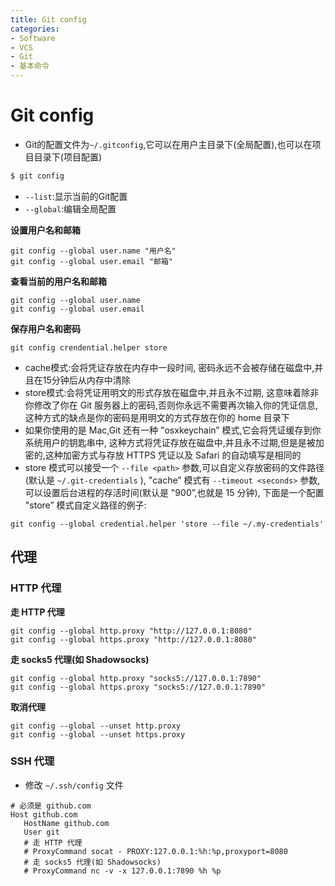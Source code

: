 ```yaml
---
title: Git config
categories:
- Software
- VCS
- Git
- 基本命令
---
```

# Git config

- Git的配置文件为`~/.gitconfig`,它可以在用户主目录下(全局配置),也可以在项目目录下(项目配置)

 ```bash
$ git config
 ```

- `--list`:显示当前的Git配置
- `--global`:编辑全局配置

**设置用户名和邮箱**

```shell
git config --global user.name "用户名"
git config --global user.email "邮箱"
```

**查看当前的用户名和邮箱**

```shell
git config --global user.name
git config --global user.email
```

**保存用户名和密码**

```shell
git config crendential.helper store
```

- cache模式:会将凭证存放在内存中一段时间, 密码永远不会被存储在磁盘中,并且在15分钟后从内存中清除
- store模式:会将凭证用明文的形式存放在磁盘中,并且永不过期, 这意味着除非你修改了你在 Git 服务器上的密码,否则你永远不需要再次输入你的凭证信息, 这种方式的缺点是你的密码是用明文的方式存放在你的 home 目录下
- 如果你使用的是 Mac,Git 还有一种 "osxkeychain” 模式,它会将凭证缓存到你系统用户的钥匙串中, 这种方式将凭证存放在磁盘中,并且永不过期,但是是被加密的,这种加密方式与存放 HTTPS 凭证以及 Safari 的自动填写是相同的
- store 模式可以接受一个 `--file <path>` 参数,可以自定义存放密码的文件路径(默认是 `~/.git-credentials` ), "cache” 模式有 `--timeout <seconds>` 参数,可以设置后台进程的存活时间(默认是 "900”,也就是 15 分钟), 下面是一个配置 "store” 模式自定义路径的例子:

```shell
git config --global credential.helper 'store --file ~/.my-credentials'
```

## 代理

### HTTP 代理

**走 HTTP 代理**

```
git config --global http.proxy "http://127.0.0.1:8080"
git config --global https.proxy "http://127.0.0.1:8080"
```

**走 socks5 代理(如 Shadowsocks)**

```
git config --global http.proxy "socks5://127.0.0.1:7890"
git config --global https.proxy "socks5://127.0.0.1:7890"
```

**取消代理**

```
git config --global --unset http.proxy
git config --global --unset https.proxy
```

### SSH 代理

- 修改 `~/.ssh/config` 文件

```
# 必须是 github.com
Host github.com
   HostName github.com
   User git
   # 走 HTTP 代理
   # ProxyCommand socat - PROXY:127.0.0.1:%h:%p,proxyport=8080
   # 走 socks5 代理(如 Shadowsocks)
   # ProxyCommand nc -v -x 127.0.0.1:7890 %h %p
```

